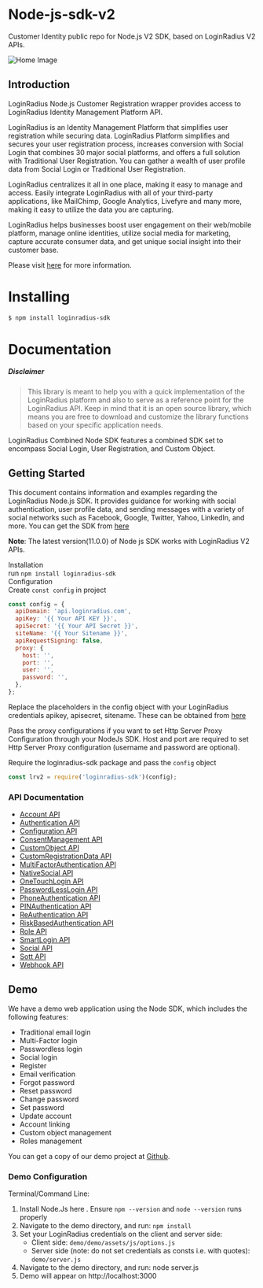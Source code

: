 # Node-js-sdk-v2

Customer Identity public repo for Node.js V2 SDK, based on LoginRadius V2 APIs.

![Home Image](http://docs.lrcontent.com/resources/github/banner-1544x500.png)

## Introduction

LoginRadius Node.js Customer Registration wrapper provides access to LoginRadius Identity Management Platform API.

LoginRadius is an Identity Management Platform that simplifies user registration while securing data. LoginRadius Platform simplifies and secures your user registration process, increases conversion with Social Login that combines 30 major social platforms, and offers a full solution with Traditional User Registration. You can gather a wealth of user profile data from Social Login or Traditional User Registration.

LoginRadius centralizes it all in one place, making it easy to manage and access. Easily integrate LoginRadius with all of your third-party applications, like MailChimp, Google Analytics, Livefyre and many more, making it easy to utilize the data you are capturing.

LoginRadius helps businesses boost user engagement on their web/mobile platform, manage online identities, utilize social media for marketing, capture accurate consumer data, and get unique social insight into their customer base.

Please visit [here](http://www.loginradius.com/) for more information.

# Installing

```bash
$ npm install loginradius-sdk
```

# Documentation

##### **Disclaimer**<br>
> This library is meant to help you with a quick implementation of the LoginRadius platform and also to serve as a reference point for the LoginRadius API. Keep in mind that it is an open source library, which means you are free to download and customize the library functions based on your specific application needs.

LoginRadius Combined Node SDK features a combined SDK set to encompass Social Login, User Registration, and Custom Object.

## Getting Started

This document contains information and examples regarding the LoginRadius Node.js SDK. It provides guidance for working with social authentication, user profile data, and sending messages with a variety of social networks such as Facebook, Google, Twitter, Yahoo, LinkedIn, and more.
You can get the SDK from [here](http://github.com/LoginRadius/node-js-sdk)

**Note**: The latest version(11.0.0) of Node js SDK works with LoginRadius V2 APIs.

Installation <br/>
run `npm install loginradius-sdk` <br/>
Configuration <br/>
Create `const config` in project

```js
const config = {
  apiDomain: 'api.loginradius.com',
  apiKey: '{{ Your API KEY }}',
  apiSecret: '{{ Your API Secret }}',
  siteName: '{{ Your Sitename }}',
  apiRequestSigning: false,
  proxy: {
    host: '',
    port: '',
    user: '',
    password: '',
  },
};
```

Replace the placeholders in the config object with your LoginRadius credentials apikey, apisecret, sitename. These can be obtained from [here](https://www.loginradius.com/docs/api/v2/admin-console/platform-security/api-key-and-secret)

Pass the proxy configurations if you want to set Http Server Proxy Configuration through your NodeJs SDK. Host and port are required to set Http Server Proxy configuration (username and password are optional).

Require the loginradius-sdk package and pass the `config` object

```js
const lrv2 = require('loginradius-sdk')(config);
```
### API Documentation
- [Account API](api-docs/AccountAPI.md)
- [Authentication API](api-docs/AuthenticationAPI.md)
- [Configuration API](api-docs/ConfigurationAPI.md)
- [ConsentManagement API](api-docs/ConsentManagementAPI.md)
- [CustomObject API](api-docs/CustomObjectAPI.md)
- [CustomRegistrationData API](api-docs/CustomRegistrationDataAPI.md)
- [MultiFactorAuthentication API](api-docs/MultiFactorAuthenticationAPI.md)
- [NativeSocial API](api-docs/NativeSocialAPI.md)
- [OneTouchLogin API](api-docs/OneTouchLoginAPI.md)
- [PasswordLessLogin API](api-docs/PasswordLessLoginAPI.md)
- [PhoneAuthentication API](api-docs/PhoneAuthenticationAPI.md)
- [PINAuthentication API](api-docs/PINAuthenticationAPI.md)
- [ReAuthentication API](api-docs/ReAuthenticationAPI.md)
- [RiskBasedAuthentication API](api-docs/RiskBasedAuthenticationAPI.md)
- [Role API](api-docs/RoleAPI.md)
- [SmartLogin API](api-docs/SmartLoginAPI.md)
- [Social API](api-docs/SocialAPI.md)
- [Sott API](api-docs/SottAPI.md)
- [Webhook API](api-docs/WebhookAPI.md)

## Demo <br/>

We have a demo web application using the Node SDK, which includes the following features:

- Traditional email login
- Multi-Factor login
- Passwordless login
- Social login
- Register
- Email verification
- Forgot password
- Reset password
- Change password
- Set password
- Update account
- Account linking
- Custom object management
- Roles management <br/>

You can get a copy of our demo project at [Github](http://github.com/LoginRadius/node-js-sdk).

### Demo Configuration

Terminal/Command Line:

1. Install Node.Js here . Ensure `npm --version` and `node --version` runs properly
2. Navigate to the demo directory, and run: `npm install`
3. Set your LoginRadius credentials on the client and server side:
   - Client side: `demo/demo/assets/js/options.js`
   - Server side (note: do not set credentials as consts i.e. with quotes): `demo/server.js`
4. Navigate to the demo directory, and run: node server.js
5. Demo will appear on http://localhost:3000
